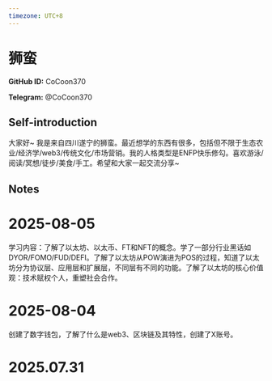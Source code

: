 ```yaml
---
timezone: UTC+8
---
```


# 狮蛮

**GitHub ID:** CoCoon370

**Telegram:** @CoCoon370

## Self-introduction

大家好~ 我是来自四川遂宁的狮蛮。最近想学的东西有很多，包括但不限于生态农业/经济学/web3/传统文化/市场营销。我的人格类型是ENFP快乐修勾。喜欢游泳/阅读/冥想/徒步/美食/手工。希望和大家一起交流分享~

## Notes

<!-- Content_START -->
# 2025-08-05

学习内容：了解了以太坊、以太币、FT和NFT的概念。学了一部分行业黑话如DYOR/FOMO/FUD/DEFI。了解了以太坊从POW演进为POS的过程，知道了以太坊分为协议层、应用层和扩展层，不同层有不同的功能。了解了以太坊的核心价值观：技术赋权个人，重塑社会合作。

# 2025-08-04

创建了数字钱包，了解了什么是web3、区块链及其特性，创建了X账号。


# 2025.07.31


<!-- Content_END -->
